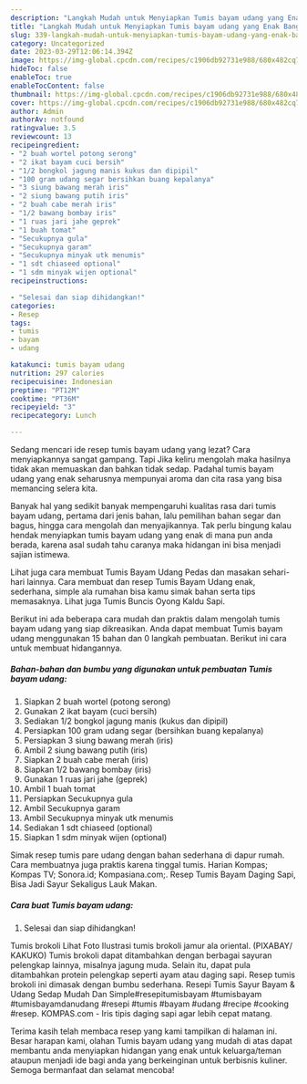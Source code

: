 ```yaml
---
description: "Langkah Mudah untuk Menyiapkan Tumis bayam udang yang Enak Banget"
title: "Langkah Mudah untuk Menyiapkan Tumis bayam udang yang Enak Banget"
slug: 339-langkah-mudah-untuk-menyiapkan-tumis-bayam-udang-yang-enak-banget
category: Uncategorized
date: 2023-03-29T12:06:14.394Z
image: https://img-global.cpcdn.com/recipes/c1906db92731e988/680x482cq70/tumis-bayam-udang-foto-resep-utama.jpg
hideToc: false
enableToc: true
enableTocContent: false
thumbnail: https://img-global.cpcdn.com/recipes/c1906db92731e988/680x482cq70/tumis-bayam-udang-foto-resep-utama.jpg
cover: https://img-global.cpcdn.com/recipes/c1906db92731e988/680x482cq70/tumis-bayam-udang-foto-resep-utama.jpg
author: Admin
authorAv: notfound
ratingvalue: 3.5
reviewcount: 13
recipeingredient:
- "2 buah wortel potong serong"
- "2 ikat bayam cuci bersih"
- "1/2 bongkol jagung manis kukus dan dipipil"
- "100 gram udang segar bersihkan buang kepalanya"
- "3 siung bawang merah iris"
- "2 siung bawang putih iris"
- "2 buah cabe merah iris"
- "1/2 bawang bombay iris"
- "1 ruas jari jahe geprek"
- "1 buah tomat"
- "Secukupnya gula"
- "Secukupnya garam"
- "Secukupnya minyak utk menumis"
- "1 sdt chiaseed optional"
- "1 sdm minyak wijen optional"
recipeinstructions:

- "Selesai dan siap dihidangkan!"
categories:
- Resep
tags:
- tumis
- bayam
- udang

katakunci: tumis bayam udang 
nutrition: 297 calories
recipecuisine: Indonesian
preptime: "PT12M"
cooktime: "PT36M"
recipeyield: "3"
recipecategory: Lunch

---
```



Sedang mencari ide resep tumis bayam udang yang lezat? Cara menyiapkannya sangat gampang. Tapi Jika keliru mengolah maka hasilnya tidak akan memuaskan dan bahkan tidak sedap. Padahal tumis bayam udang yang enak seharusnya mempunyai aroma dan cita rasa yang bisa memancing selera kita.


Banyak hal yang sedikit banyak mempengaruhi kualitas rasa dari tumis bayam udang, pertama dari jenis bahan, lalu pemilihan bahan segar dan bagus, hingga cara mengolah dan menyajikannya. Tak perlu bingung kalau hendak menyiapkan tumis bayam udang yang enak di mana pun anda berada, karena asal sudah tahu caranya maka hidangan ini bisa menjadi sajian istimewa.

Lihat juga cara membuat Tumis Bayam Udang Pedas dan masakan sehari-hari lainnya. Cara membuat dan resep Tumis Bayam Udang enak, sederhana, simple ala rumahan bisa kamu simak bahan serta tips memasaknya. Lihat juga Tumis Buncis Oyong Kaldu Sapi.


Berikut ini ada beberapa cara mudah dan praktis dalam mengolah tumis bayam udang yang siap dikreasikan. Anda dapat membuat Tumis bayam udang menggunakan 15 bahan dan 0 langkah pembuatan. Berikut ini cara untuk membuat hidangannya.

<!--inarticleads1-->

##### Bahan-bahan dan bumbu yang digunakan untuk pembuatan Tumis bayam udang:

1. Siapkan 2 buah wortel (potong serong)
1. Gunakan 2 ikat bayam (cuci bersih)
1. Sediakan 1/2 bongkol jagung manis (kukus dan dipipil)
1. Persiapkan 100 gram udang segar (bersihkan buang kepalanya)
1. Persiapkan 3 siung bawang merah (iris)
1. Ambil 2 siung bawang putih (iris)
1. Siapkan 2 buah cabe merah (iris)
1. Siapkan 1/2 bawang bombay (iris)
1. Gunakan 1 ruas jari jahe (geprek)
1. Ambil 1 buah tomat
1. Persiapkan Secukupnya gula
1. Ambil Secukupnya garam
1. Ambil Secukupnya minyak utk menumis
1. Sediakan 1 sdt chiaseed (optional)
1. Siapkan 1 sdm minyak wijen (optional)


Simak resep tumis pare udang dengan bahan sederhana di dapur rumah. Cara membuatnya juga praktis karena tinggal tumis. Harian Kompas; Kompas TV; Sonora.id; Kompasiana.com;. Resep Tumis Bayam Daging Sapi, Bisa Jadi Sayur Sekaligus Lauk Makan. 

<!--inarticleads2-->

##### Cara buat Tumis bayam udang:


1. Selesai dan siap dihidangkan!

Tumis brokoli Lihat Foto Ilustrasi tumis brokoli jamur ala oriental. (PIXABAY/ KAKUKO) Tumis brokoli dapat ditambahkan dengan berbagai sayuran pelengkap lainnya, misalnya jagung muda. Selain itu, dapat pula ditambahkan protein pelengkap seperti ayam atau daging sapi. Resep tumis brokoli ini dimasak dengan bumbu sederhana. Resepi Tumis Sayur Bayam &amp; Udang Sedap Mudah Dan Simple#resepitumisbayam #tumisbayam #tumisbayamdanudang #resepi #tumis #bayam #udang #recipe #cooking #resep. KOMPAS.com - Iris tipis daging sapi agar lebih cepat matang. 

Terima kasih telah membaca resep yang kami tampilkan di halaman ini. Besar harapan kami, olahan Tumis bayam udang yang mudah di atas dapat membantu anda menyiapkan hidangan yang enak untuk keluarga/teman ataupun menjadi ide bagi anda yang berkeinginan untuk berbisnis kuliner. Semoga bermanfaat dan selamat mencoba!
